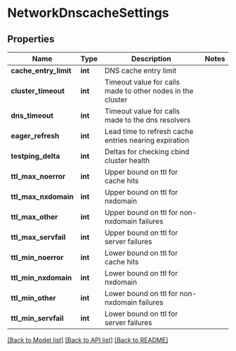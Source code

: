 # NetworkDnscacheSettings

## Properties
Name | Type | Description | Notes
------------ | ------------- | ------------- | -------------
**cache_entry_limit** | **int** | DNS cache entry limit | 
**cluster_timeout** | **int** | Timeout value for calls made to other nodes in the cluster | 
**dns_timeout** | **int** | Timeout value for calls made to the dns resolvers | 
**eager_refresh** | **int** | Lead time to refresh cache entries nearing expiration | 
**testping_delta** | **int** | Deltas for checking cbind cluster health | 
**ttl_max_noerror** | **int** | Upper bound on ttl for cache hits | 
**ttl_max_nxdomain** | **int** | Upper bound on ttl for nxdomain | 
**ttl_max_other** | **int** | Upper bound on ttl for non-nxdomain failures | 
**ttl_max_servfail** | **int** | Upper bound on ttl for server failures | 
**ttl_min_noerror** | **int** | Lower bound on ttl for cache hits | 
**ttl_min_nxdomain** | **int** | Lower bound on ttl for nxdomain | 
**ttl_min_other** | **int** | Lower bound on ttl for non-nxdomain failures | 
**ttl_min_servfail** | **int** | Lower bound on ttl for server failures | 

[[Back to Model list]](../README.md#documentation-for-models) [[Back to API list]](../README.md#documentation-for-api-endpoints) [[Back to README]](../README.md)


